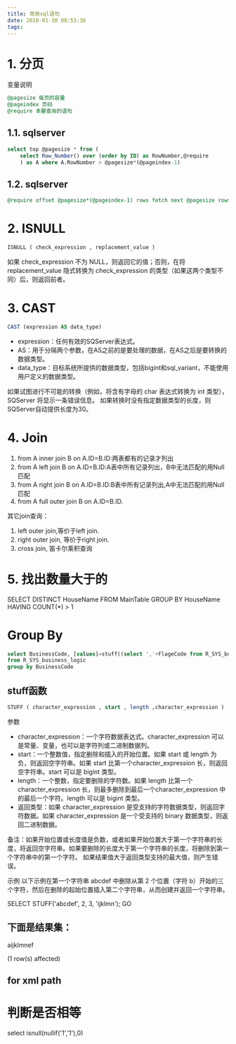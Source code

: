 ```yaml
---
title: 常用sql语句
date: 2018-01-30 08:53:36
tags:
---
```

# 1. 分页

变量说明

```sql
@pagesize 每页的容量
@pageindex 页码
@require 本要查询的语句
```

## 1.1. sqlserver

```sql
select top @pagesize * from (
    select Row_Number() over (order by ID) as RowNumber,@require
    ) as A where A.RowNumber > @pagesize*(@pageindex-1)
```

## 1.2. sqlserver

```sql
@require offset @pagesize*(@pageindex-1) rows fetch next @pagesize rows only
```

# 2. ISNULL

```sql
ISNULL ( check_expression , replacement_value )
```

如果 check_expression 不为 NULL，则返回它的值；否则，在将 replacement_value 隐式转换为 check_expression 的类型（如果这两个类型不同）后，则返回前者。

# 3. CAST

```sql
CAST (expression AS data_type)
```

- expression：任何有效的SQServer表达式。
- AS：用于分隔两个参数，在AS之前的是要处理的数据，在AS之后是要转换的数据类型。
- data_type：目标系统所提供的数据类型，包括bigint和sql_variant，不能使用用户定义的数据类型。

如果试图进行不可能的转换（例如，将含有字母的 char 表达式转换为 int 类型），SQServer 将显示一条错误信息。
如果转换时没有指定数据类型的长度，则SQServer自动提供长度为30。

# 4. Join

1. from A inner join B on A.ID=B.ID:两表都有的记录才列出
2. from A left join B on A.ID=B.ID:A表中所有记录列出，B中无法匹配的用Null匹配
3. from A right join B on A.ID=B.ID:B表中所有记录列出,A中无法匹配的用Null匹配
4. from A full outer join B on A.ID=B.ID.

其它join查询：

1. left outer join,等价于left join.
2. right outer join, 等价于right join.
3. cross join,    笛卡尔乘积查询

# 5. 找出数量大于的

SELECT DISTINCT HouseName FROM MainTable GROUP BY HouseName HAVING COUNT(*) > 1

# Group By

```sql
select BusinessCode, [values]=stuff((select ','+FlageCode from R_SYS_business_logic t where BusinessCode=t.BusinessCode for xml path('')), 1, 1, '') 
from R_SYS_business_logic 
group by BusinessCode 
```

## stuff函数

```sql
STUFF ( character_expression , start , length ,character_expression ) 
```
参数
- character_expression：一个字符数据表达式。character_expression 可以是常量、变量，也可以是字符列或二进制数据列。
- start：一个整数值，指定删除和插入的开始位置。如果 start 或 length 为负，则返回空字符串。如果 start 比第一个character_expression 长，则返回空字符串。start 可以是 bigint 类型。
- length：一个整数，指定要删除的字符数。如果 length 比第一个 character_expression 长，则最多删除到最后一个character_expression 中的最后一个字符。length 可以是 bigint 类型。
- 返回类型：如果 character_expression 是受支持的字符数据类型，则返回字符数据。如果 character_expression 是一个受支持的 binary 数据类型，则返回二进制数据。

备注：如果开始位置或长度值是负数，或者如果开始位置大于第一个字符串的长度，将返回空字符串。如果要删除的长度大于第一个字符串的长度，将删除到第一个字符串中的第一个字符。 
如果结果值大于返回类型支持的最大值，则产生错误。

示例 
以下示例在第一个字符串 abcdef 中删除从第 2 个位置（字符 b）开始的三个字符，然后在删除的起始位置插入第二个字符串，从而创建并返回一个字符串。

SELECT STUFF('abcdef', 2, 3, 'ijklmn'); 
GO

下面是结果集： 
--------- 

aijklmnef

(1 row(s) affected)

## for xml path

# 判断是否相等

  select isnull(nullif('1','1'),0)
